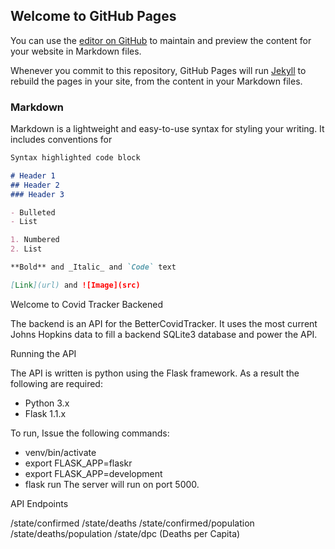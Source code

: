 ## Welcome to GitHub Pages

You can use the [editor on GitHub](https://github.com/Pewcrafter/BetterCovidTracker/edit/gh-pages/index.md) to maintain and preview the content for your website in Markdown files.

Whenever you commit to this repository, GitHub Pages will run [Jekyll](https://jekyllrb.com/) to rebuild the pages in your site, from the content in your Markdown files.

### Markdown

Markdown is a lightweight and easy-to-use syntax for styling your writing. It includes conventions for

```markdown
Syntax highlighted code block

# Header 1
## Header 2
### Header 3

- Bulleted
- List

1. Numbered
2. List

**Bold** and _Italic_ and `Code` text

[Link](url) and ![Image](src)
```

Welcome to Covid Tracker Backened

The backend is an API for the BetterCovidTracker. It uses the most current Johns Hopkins data to fill a backend SQLite3 database and power the API.

Running the API

The API is written is python using the Flask framework. As a result the following are required:

- Python 3.x
- Flask 1.1.x

To run, Issue the following commands:

- venv/bin/activate
- export FLASK_APP=flaskr
- export FLASK_APP=development
- flask run
The server will run on port 5000.

API Endpoints

/state/confirmed /state/deaths /state/confirmed/population /state/deaths/population /state/dpc (Deaths per Capita)
